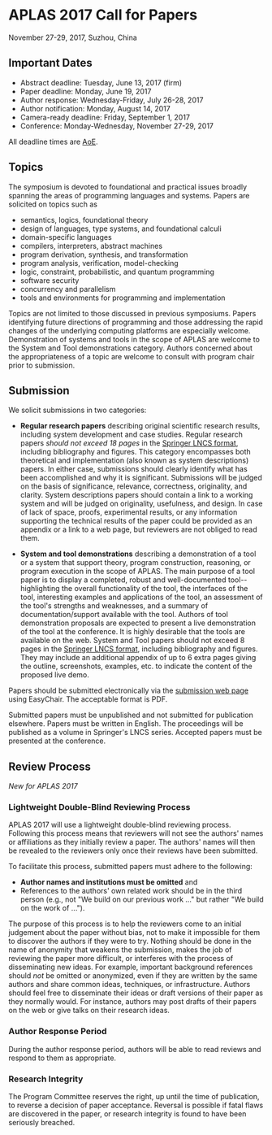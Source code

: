 # APLAS 2017 Call for Papers

<p class="header">November 27-29, 2017, Suzhou, China</p>

## Important Dates

- Abstract deadline: Tuesday, June 13, 2017 (firm)
- Paper deadline: Monday, June 19, 2017
- Author response: Wednesday-Friday, July 26-28, 2017
- Author notification: Monday, August 14, 2017
- Camera-ready deadline: Friday, September 1, 2017
- Conference: Monday-Wednesday, November 27-29, 2017

All deadline times are [AoE](https://www.timeanddate.com/worldclock/fixedtime.html?msg=APLAS+2017+Paper+Deadline&iso=20170616T235959&p1=3399).

## Topics

The symposium is devoted to foundational and practical issues broadly spanning the areas of programming languages and systems. Papers are solicited on topics such as

- semantics, logics, foundational theory
- design of languages, type systems, and foundational calculi
- domain-specific languages
- compilers, interpreters, abstract machines
- program derivation, synthesis, and transformation
- program analysis, verification, model-checking
- logic, constraint, probabilistic, and quantum programming
- software security
- concurrency and parallelism
- tools and environments for programming and implementation

Topics are not limited to those discussed in previous symposiums. Papers identifying future directions of programming and those addressing the rapid changes of the underlying computing platforms are especially welcome. Demonstration of systems and tools in the scope of APLAS are welcome to the System and Tool demonstrations category. Authors concerned about the appropriateness of a topic are welcome to consult with program chair prior to submission.

## Submission

We solicit submissions in two categories:

- **Regular research papers** describing original scientific research results, including system development and case studies. Regular research papers *should not exceed 18 pages* in the [Springer LNCS format], including bibliography and figures.  This category encompasses both theoretical and implementation (also known as system descriptions) papers.  In either case, submissions should clearly identify what has been accomplished and why it is significant.  Submissions will be judged on the basis of significance, relevance, correctness, originality, and clarity.  System descriptions papers should contain a link to a working system and will be judged on originality, usefulness, and design.  In case of lack of space, proofs, experimental results, or any information supporting the technical results of the paper could be provided as an appendix or a link to a web page, but reviewers are not obliged to read them.

- **System and tool demonstrations** describing a demonstration of a tool or a system that support theory, program construction, reasoning, or program execution in the scope of APLAS. The main purpose of a tool paper is to display a completed, robust and well-documented tool--highlighting the overall functionality of the tool, the interfaces of the tool, interesting examples and applications of the tool, an assessment of the tool's strengths and weaknesses, and a summary of documentation/support available with the tool. Authors of tool demonstration proposals are expected to present a live demonstration of the tool at the conference. It is highly desirable that the tools are available on the web. System and Tool papers should not exceed 8 pages in the [Springer LNCS format], including bibliography and figures. They may include an additional appendix of up to 6 extra pages giving the outline, screenshots, examples, etc. to indicate the content of the proposed live demo.

Papers should be submitted electronically via the [submission web page]( https://easychair.org/conferences/?conf=aplas2017) using EasyChair. The acceptable format is PDF.

Submitted papers must be unpublished and not submitted for publication elsewhere. Papers must be written in English. The proceedings will be published as a volume in Springer's LNCS series. Accepted papers must be presented at the conference.

[Springer LNCS format]: https://www.springer.com/gp/computer-science/lncs/conference-proceedings-guidelines

## Review Process

*New for APLAS 2017*

### Lightweight Double-Blind Reviewing Process

APLAS 2017 will use a lightweight double-blind reviewing process. Following this process means that reviewers will not see the authors' names or affiliations as they initially review a paper. The authors' names will then be revealed to the reviewers only once their reviews have been submitted.

To facilitate this process, submitted papers must adhere to the following:

- **Author names and institutions must be omitted** and
- References to the authors' own related work should be in the third person (e.g., not "We build on our previous work ..." but rather "We build on the work of ...").

The purpose of this process is to help the reviewers come to an initial judgement about the paper without bias, not to make it impossible for them to discover the authors if they were to try.  Nothing should be done in the name of anonymity that weakens the submission, makes the job of reviewing the paper more difficult, or interferes with the process of disseminating new ideas. For example, important background references should *not* be omitted or anonymized, even if they are written by the same authors and share common ideas, techniques, or infrastructure.  Authors should feel free to disseminate their ideas or draft versions of their paper as they normally would.  For instance, authors may post drafts of their papers on the web or give talks on their research ideas.

### Author Response Period

During the author response period, authors will be able to read reviews and respond to them as appropriate.

### Research Integrity

The Program Committee reserves the right, up until the time of publication, to reverse a decision of paper acceptance. Reversal is possible if fatal flaws are discovered in the paper, or research integrity is found to have been seriously breached.

